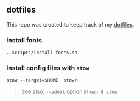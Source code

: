 ## dotfiles

This repo was created to keep track of my [dotfiles](https://dotfiles.github.io/).

### Install fonts
```
. scripts/install-fonts.sh
```

### Install config files with `stow`
```
stow --target=$HOME  stow/
```

> See also: `--adopt` option in `man 8 stow`
